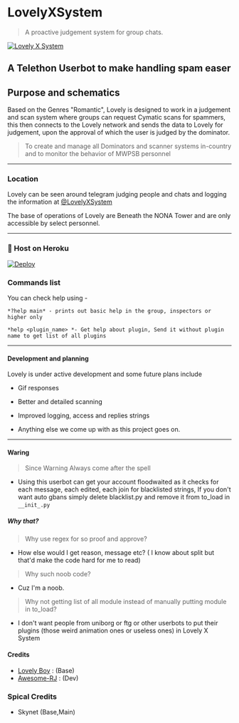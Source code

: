# LovelyXSystem

> A proactive judgement system for group chats.

[![Lovely X System](https://telegra.ph/file/3bbc9e24b2573522af2e0.jpg "Lovely X System")](https://github.com/Hodacka/Lovely-System "LovelyXSystem")

## A Telethon Userbot to make handling spam easer

## Purpose and schematics

Based on the Genres "Romantic", Lovely is designed to work in a judgement and scan system where groups can request Cymatic scans for spammers, this then connects to the Lovely network and sends the data to Lovely for judgement, upon the approval of which the user is judged by the dominator.

> To create and manage all Dominators and scanner systems in-country and to monitor the behavior of MWPSB personnel

------------

### Location

Lovely can be seen around telegram judging people and chats and logging the information at [@LovelyXSystem](http://t.me/LovelyXSystem_Scanner "@LovelyXSystem")

The base of operations of Lovely are Beneath the NONA Tower and are only accessible by select personnel.

------------

### 💜 Host on Heroku
[![Deploy](https://www.herokucdn.com/deploy/button.svg)](https://heroku.com/deploy?template=https://github.com/Hodacka/LovelyXSystem.git)

### Commands list

You can check help using -

    *?help main* - prints out basic help in the group, inspectors or higher only

    *help <plugin_name> *- Get help about plugin, Send it without plugin name to get list of all plugins

------------

#### Development and planning

 Lovely is under active development and some future plans include

- Gif responses

- Better and detailed scanning

- Improved logging, access and replies strings

- Anything else we come up with as this project goes on.

------------



#### Waring

> Since Warning Always come after the spell

- Using this userbot can get your account floodwaited as it checks for each message, each edited, each join for blacklisted strings, If you don't want auto gbans simply delete blacklist.py and remove it from to_load in `__init_.py`

##### Why that?

>Why use regex for so proof and approve?

- How else would I get reason, message etc? ( I know about split but that'd make the code hard for me to read)

>Why such noob code?

- Cuz I'm a noob.

>Why not getting list of all module instead of manually putting module in to_load?

- I don't want people from uniborg or ftg or other userbots to put their plugins (those weird animation ones or useless ones) in Lovely X System

#### Credits

- [Lovely Boy](https://github.com/Hodacka) : (Base)
- [Awesome-RJ](https://GitHub.com/Awesome-RJ) : (Dev)

### Spical Credits

- Skynet (Base,Main)
